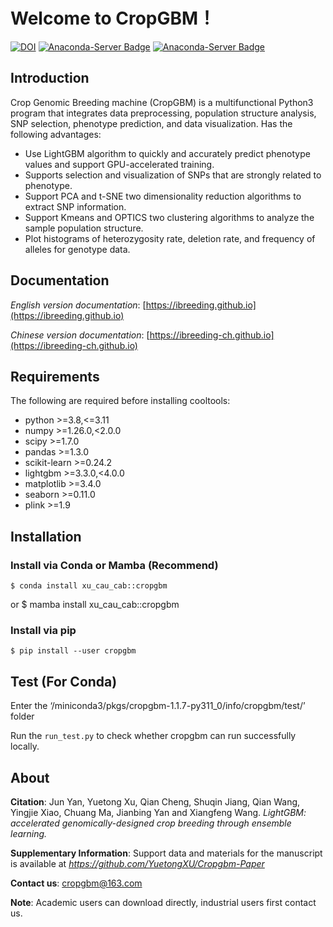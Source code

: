 # Welcome to CropGBM！

[![DOI](https://zenodo.org/badge/243508749.svg)](https://zenodo.org/badge/latestdoi/243508749) [![Anaconda-Server Badge](https://anaconda.org/xu_cau_cab/cropgbm/badges/platforms.svg)](https://anaconda.org/xu_cau_cab/cropgbm) [![Anaconda-Server Badge](https://anaconda.org/xu_cau_cab/cropgbm/badges/version.svg)](https://anaconda.org/xu_cau_cab/cropgbm)

## Introduction

Crop Genomic Breeding machine (CropGBM) is a multifunctional Python3 program that integrates data preprocessing, population structure analysis, SNP selection, phenotype prediction, and data visualization. Has the following advantages:

* Use LightGBM algorithm to quickly and accurately predict phenotype values and support GPU-accelerated training.
* Supports selection and visualization of SNPs that are strongly related to phenotype.
* Support PCA and t-SNE two dimensionality reduction algorithms to extract SNP information.
* Support Kmeans and OPTICS two clustering algorithms to analyze the sample population structure.
* Plot histograms of heterozygosity rate, deletion rate, and frequency of alleles for genotype data.


## Documentation

*English version documentation*: [https://ibreeding.github.io](https://ibreeding.github.io)

*Chinese version documentation*: [https://ibreeding-ch.github.io](https://ibreeding-ch.github.io)


## Requirements
The following are required before installing cooltools:

- python >=3.8,<=3.11
- numpy >=1.26.0,<2.0.0
- scipy >=1.7.0
- pandas >=1.3.0
- scikit-learn >=0.24.2
- lightgbm >=3.3.0,<4.0.0
- matplotlib >=3.4.0
- seaborn >=0.11.0
- plink >=1.9


## Installation

### Install via Conda or Mamba (Recommend)

    $ conda install xu_cau_cab::cropgbm 
or
    $ mamba install xu_cau_cab::cropgbm 

### Install via pip

    $ pip install --user cropgbm


## Test (For Conda)

Enter the ‘/miniconda3/pkgs/cropgbm-1.1.7-py311_0/info/cropgbm/test/’  folder

Run the `run_test.py` to check whether cropgbm can run successfully locally.



## About

**Citation**: Jun Yan, Yuetong Xu, Qian Cheng, Shuqin Jiang, Qian Wang, Yingjie Xiao, Chuang Ma, Jianbing Yan and Xiangfeng Wang. _LightGBM: accelerated genomically-designed crop breeding through ensemble learning._ 

**Supplementary Information**: Support data and materials for the manuscript is available at _https://github.com/YuetongXU/Cropgbm-Paper_

**Contact us**: cropgbm@163.com

**Note**: Academic users can download directly, industrial users first contact us.





